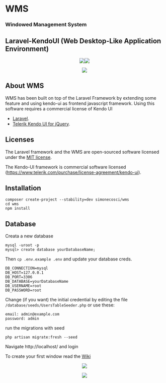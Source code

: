 # WMS 
### Windowed Management System
## Laravel-KendoUI (Web Desktop-Like Application Environment)
<p align="center"><img src="https://laravel.com/assets/img/components/logo-laravel.svg"><img src=https://telerikhelper.files.wordpress.com/2015/03/kendoui.png?w=440"></p>
<p align="center"><img src="http://www.simonecosci.com/storage/app/media/SS-1.jpg"></p>

## About WMS

WMS has been built on top of the Laravel Framework by extending some feature and using kendo-ui as frontend javascript framework.
Using this software requires a commercial license of Kendo UI

- [Laravel](https://laravel.com/docs/5.6).
- [Telerik Kendo UI for jQuery](https://www.progress.com/kendo-ui).


## Licenses

The Laravel framework and the WMS are open-sourced software licensed under the [MIT license](https://opensource.org/licenses/MIT).

The Kendo-UI framework is commercial software licensed (https://www.telerik.com/purchase/license-agreement/kendo-ui).

## Installation

```
composer create-project --stability=dev simonecosci/wms 
cd wms
npm install
```
## Database
Creata a new database
```
mysql -uroot -p
mysql> create database yourDatabaseName;
```

Then `cp .env.example .env` and update your database creds.
```
DB_CONNECTION=mysql
DB_HOST=127.0.0.1
DB_PORT=3306
DB_DATABASE=yourDatabaseName
DB_USERNAME=root
DB_PASSWORD=root
```

Change (if you want) the initial credential by editing the file `/database/seeds/UsersTableSeeder.php` or use these:

```
email: admin@example.com
password: admin
```

run the migrations with seed
```
php artisan migrate:fresh --seed
```
Navigate http://localhost/ and login

To create your first window read the [Wiki](https://github.com/simonecosci/wms/wiki)

<p align="center"><img src="http://www.simonecosci.com/storage/app/media/SS-2.jpg"></p>
<p align="center"><img src="http://www.simonecosci.com/storage/app/media/SS-3.jpg"></p>
